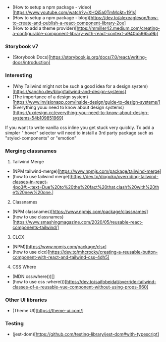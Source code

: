 - (How to setup a npm package - video)[https://www.youtube.com/watch?v=XHQi5a0TmMc&t=191s]
- (How to setup a npm package - blog)[https://dev.to/alexeagleson/how-to-create-and-publish-a-react-component-library-2oe]
- (How to add a theme provider)[https://mmiller42.medium.com/creating-a-configurable-component-library-with-react-context-a940b5965a9b]


### Storybook v7 
- (Storybook Docs)[https://storybook.js.org/docs/7.0/react/writing-docs/introduction]

### Interesting
- (Why Tailwind might not be such a good idea for a design system)[https://sancho.dev/blog/tailwind-and-design-systems]
- (The importance of a design system)[https://www.invisionapp.com/inside-design/guide-to-design-systems/]
- (Everything youu need to know about design systems)[https://uxdesign.cc/everything-you-need-to-know-about-design-systems-54b109851969]

If you want to write vanilla css inline you get stuck very quickly. To add a simpler ":hover" selector will need to install a 3rd party package such as "styled-components" or "emotion"

### Merging classnames
1. Tailwind Merge
  - (NPM tailwind-merge)[https://www.npmjs.com/package/tailwind-merge]
  - (how to use tailwind merge)[https://dev.to/diogoko/overriding-tailwind-classes-in-react-4po3#:~:text=Due%20to%20the%20fact%20that,clash%20with%20the%20new%20one.]
2. Classnames
  - (NPM classnames)[https://www.npmjs.com/package/classnames]
  - (how to use classnames)[https://www.smashingmagazine.com/2020/05/reusable-react-components-tailwind/]
3. CLCX
  - (NPM)[https://www.npmjs.com/package/clsx]
  - (how to use clcx)[https://dev.to/mhcrocky/creating-a-reusable-button-component-with-react-and-tailwind-css-4dh5]
4. CSS Where
  - (MDN css:where())[]
  - (how to use css :where())[https://dev.to/saifobeidat/override-tailwind-classes-of-a-reusable-vue-component-without-using-props-660]

### Other UI libraries
- (Theme UI)[https://theme-ui.com/]

### Testing 
- (jest-dom)[https://github.com/testing-library/jest-dom#with-typescript]